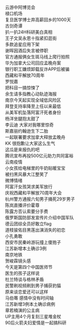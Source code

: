 云游中阿博览会  
禄口机场  
复旦医学博士弃高薪回乡的1000天  
古剑奇谭  
扒一扒24H科研美白真相  
王子文吴永恩十指紧扣逛街  
多款追星应用下架  
谢晖因酒后失言被停职  
官方通报俩女生斑马线上爬行拍照  
华为加拿大公司回应孟晚舟案  
银行职工嫌烦卸载反诈APP后被骗  
西藏和平解放70周年  
罗悦嘉  
把科目一搞惊悚了  
余生请多指教心动轨迹海报  
南京今天起实现全域低风险区  
拜登支持率降至上任以来最低  
从美军机坠落阿富汗死者身份  
杨洋坐腿抱太甜了  
李云迪 大家对我哪里惊奇  
斯嘉丽约翰逊生下二胎  
一起联署要求加拿大释放孟晚舟  
KK 很抱歉让大家这么生气  
这瓜是来报仇的吧  
腾讯宣布再投500亿元助力共同富裕  
云南疫情  
小女孩给电梯里的牛奶贴暖宝宝  
被扫黑风暴大江整笑了  
微博情绪  
阿富汗女孩哭求美军放行  
庆祝西藏和平解放70周年大会  
杭州警方通报六旬男子捅死29岁男子  
陈岚直播评价霍尊  
陈露方否认索要分手费  
俄罗斯国防部发宣传片介绍中国军队  
德云团综全员好敢立flag  
道枝骏佑目黑莲出演消失的初恋  
小孔勇敢  
西安市民秦岭游玩撞上傻狍子  
江苏新增本土确诊3例  
南京地铁  
贺峻霖镜头感  
今天是第四个中国医师节  
医生的孩子这样说  
杜兰特谈与格林矛盾  
民警刷视频刷到男子捕获豹猫  
原来谈恋爱还可以这样  
马伯骞 感情中没有时间轴  
江苏新增3例本土确诊病例  
章若楠演的公主病  
UP主用4个月复刻三星堆金杖  
90后火箭夫妇爱情是一起搞科研  
